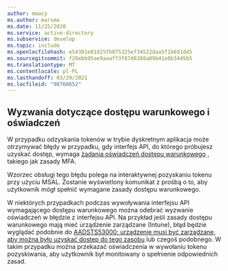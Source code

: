 ```yaml
---
author: mmacy
ms.author: marsma
ms.date: 11/25/2020
ms.service: active-directory
ms.subservice: develop
ms.topic: include
ms.openlocfilehash: e54301e01d25fb075325ef34522daa5f1b691dd5
ms.sourcegitcommit: f28ebb95ae9aaaff3f87d8388a09b41e0b3445b5
ms.translationtype: MT
ms.contentlocale: pl-PL
ms.lasthandoff: 03/29/2021
ms.locfileid: "98760652"
---
```

## <a name="conditional-access-and-claims-challenges"></a>Wyzwania dotyczące dostępu warunkowego i oświadczeń

W przypadku odzyskania tokenów w trybie dyskretnym aplikacja może otrzymywać błędy w przypadku, gdy interfejs API, do którego próbujesz uzyskać dostęp, wymaga [żądania oświadczeń dostępu warunkowego](../articles/active-directory/develop/v2-conditional-access-dev-guide.md) , takiego jak zasady MFA.

Wzorzec obsługi tego błędu polega na interaktywnej pozyskaniu tokenu przy użyciu MSAL. Zostanie wyświetlony komunikat z prośbą o to, aby użytkownik mógł spełnić wymagane zasady dostępu warunkowego.

W niektórych przypadkach podczas wywoływania interfejsu API wymagającego dostępu warunkowego można odebrać wyzwanie oświadczeń w błędzie z interfejsu API. Na przykład jeśli zasady dostępu warunkowego mają mieć urządzenie zarządzane (Intune), błąd będzie wyglądać podobnie do [AADSTS53000: urządzenie musi być zarządzane, aby można było uzyskać dostęp do tego zasobu](../articles/active-directory/develop/reference-aadsts-error-codes.md) lub czegoś podobnego. W takim przypadku można przekazać oświadczenia w wywołaniu tokenu pozyskiwania, aby użytkownik był monitowany o spełnienie odpowiednich zasad.
